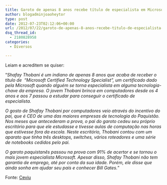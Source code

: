 ```yaml
---
title: Garoto de apenas 8 anos recebe título de especialista em Microsoft
author: blogadminjoaoheytor
type: post
date: 2012-07-23T02:12:06+00:00
url: /2012/07/22/garoto-de-apenas-8-anos-recebe-titulo-de-especialista-em-microsoft/
dsq_thread_id:
  - 2180828958
categories:
  - Diversos

---
```

Leiam e acreditem se quiser:

&#8220;_Shafay Thobani é um indiano de apenas 8 anos que acaba de receber o título de  “Microsoft Certified Technology Specialist”, um certificado dado pela Microsoft quando alguém se torna especialista em alguma tecnologia-chave da empresa. O jovem Thobani brinca em computadores desde os 4 anos e aos 7 passou a estudar para conseguir o certificado de especialista._

_O gosto de Shafay Thobani por computadores veio através do incentivo do pai, que é CEO de uma das maiores empresas de tecnologia do Paquistão. Nos meses que antecederam a prova, o pai do garoto cedeu seu próprio escritório para que ele estudasse e tivesse aulas de computação nas horas que estivesse fora da escola. Neste escritório, Thobani contou com um aparato que tinha três desktops, switches, vários roteadores e uma série de notebooks cedidos pelo pai._

_O garoto paquistanês passou na prova com 91% de acertor e se tornou o mais jovem especialista Microsoft. Apesar disso, Shafay Thobani não tem garantia de emprego, até por conta da sua idade. Porém, ele disse que ainda sonha em ajudar seu país e conhecer Bill Gates._&#8221;

Fonte: <a href="http://www.ceviu.com.br/blog/info/noticias/garoto-de-apenas-8-anos-recebe-titulo-de-especialista-em-microsoft?utm_source=rss&utm_medium=rss&utm_campaign=garoto-de-apenas-8-anos-recebe-titulo-de-especialista-em-microsoft" target="_blank" class="broken_link">Ceviu</a>